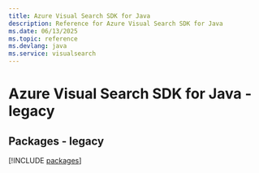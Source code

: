 ```yaml
---
title: Azure Visual Search SDK for Java
description: Reference for Azure Visual Search SDK for Java
ms.date: 06/13/2025
ms.topic: reference
ms.devlang: java
ms.service: visualsearch
---
```

# Azure Visual Search SDK for Java - legacy
## Packages - legacy
[!INCLUDE [packages](visual-search-index.md)]